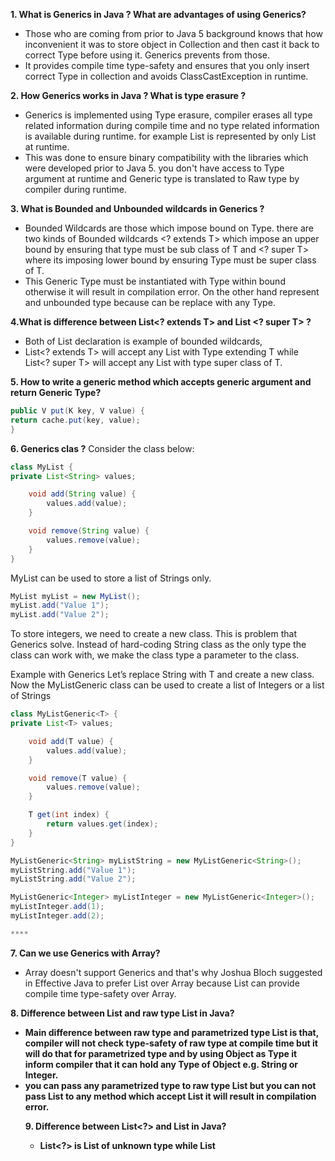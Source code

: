 **1. What is Generics in Java ? What are advantages of using Generics?**
- Those who are coming from prior to Java 5 background knows that how inconvenient it was to store object in Collection and then cast it back to correct Type before using it. Generics prevents from those. 
- It provides compile time type-safety and ensures that you only insert correct Type in collection and avoids ClassCastException in runtime.

**2. How Generics works in Java ? What is type erasure ?**
- Generics is implemented using Type erasure, compiler erases all type related information during compile time and no type related information is available during runtime. 
  for example List<String> is represented by only List at runtime.
- This was done to ensure binary compatibility with the libraries which were developed prior to Java 5. 
  you don't have access to Type argument at runtime and Generic type is translated to Raw type by compiler during runtime. 

**3. What is Bounded and Unbounded wildcards in Generics ?**
- Bounded Wildcards are those which impose bound on Type. there are two kinds of Bounded wildcards <? extends T>  which impose an upper bound by ensuring that type must be sub class of T and <? super T> where its imposing lower bound by ensuring Type must be super class of T. 
- This Generic Type must be instantiated with Type within bound otherwise it will result in compilation error. On the other hand <?> represent and unbounded type because <?> can be replace with any Type. 

**4.What is difference between List<? extends T>  and  List <? super T> ?**
- Both of List declaration is example of bounded wildcards, 
- List<? extends T> will accept any List with Type extending T while List<? super T> will accept any List with type super class of T. 

**5. How to write a generic method which accepts generic argument and return Generic Type?**
```java
public V put(K key, V value) {
return cache.put(key, value);
}
```

**6. Generics clas ?**
Consider the class below:

```java
class MyList {
private List<String> values;

    void add(String value) {
        values.add(value);
    }

    void remove(String value) {
        values.remove(value);
    }
}
```
MyList can be used to store a list of Strings only.

```java
MyList myList = new MyList();
myList.add("Value 1");
myList.add("Value 2");

```
To store integers, we need to create a new class. This is problem that Generics solve. 
Instead of hard-coding String class as the only type the class can work with, we make the class type a parameter to the class.

Example with Generics
Let’s replace String with T and create a new class. Now the MyListGeneric class can be used to create a list of Integers or a list of Strings

```java
class MyListGeneric<T> {
private List<T> values;

    void add(T value) {
        values.add(value);
    }

    void remove(T value) {
        values.remove(value);
    }

    T get(int index) {
        return values.get(index);
    }
}
```

```java
MyListGeneric<String> myListString = new MyListGeneric<String>();
myListString.add("Value 1");
myListString.add("Value 2");

MyListGeneric<Integer> myListInteger = new MyListGeneric<Integer>();
myListInteger.add(1);
myListInteger.add(2);

****
```

**7. Can we use Generics with Array?**
- Array doesn't support Generics and that's why Joshua Bloch suggested in Effective Java to prefer List over Array because List can provide compile time type-safety over Array.

**8. Difference between List<Object> and raw type List in Java?**
- Main difference between raw type and parametrized type List<Object> is that, compiler will not check type-safety of raw type at compile time but it will do that for parametrized type and by using Object as Type it inform compiler that it can hold any Type of Object e.g. String or Integer.
- you can pass any parametrized type to raw type List but you can not pass List<String> to any method which accept List<Object> it will result in compilation error.

**9. Difference between List<?> and List<Object> in Java?**
- List<?> is List of unknown type while List<Object> is essentially List of any Type. 
- You can assign List<String>, List<Integer> to List<?> but you can not assign List<String> to List<Object>.

**10. Difference between List<String> and raw type List.**
```java
List listOfRawTypes = new ArrayList();
listOfRawTypes.add("abc");
listOfRawTypes.add(123); //compiler will allow this - exception at runtime
String item = (String) listOfRawTypes.get(0); //explicit cast is required
item = (String) listOfRawTypes.get(1); //ClassCastException because Integer can not be cast in String
     
List<String> listOfString = new ArrayList();
listOfString.add("abcd");
listOfString.add(1234); //compiler error, better than runtime Exception
item = listOfString.get(0); //no explicit casting is required - compiler auto cast
```